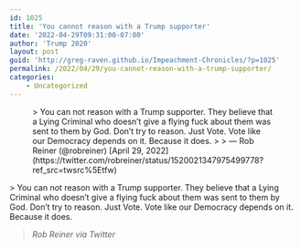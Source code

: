 ```yaml
---
id: 1025
title: 'You cannot reason with a Trump supporter'
date: '2022-04-29T09:31:00-07:00'
author: 'Trump 2020'
layout: post
guid: 'http://greg-raven.github.io/Impeachment-Chronicles/?p=1025'
permalink: /2022/04/29/you-cannot-reason-with-a-trump-supporter/
categories:
    - Uncategorized
---
```


<figure class="wp-block-embed is-type-rich is-provider-twitter wp-block-embed-twitter"><div class="wp-block-embed__wrapper">> You can not reason with a Trump supporter. They believe that a Lying Criminal who doesn’t give a flying fuck about them was sent to them by God. Don’t try to reason. Just Vote. Vote like our Democracy depends on it. Because it does.
> 
> — Rob Reiner (@robreiner) [April 29, 2022](https://twitter.com/robreiner/status/1520021347975499778?ref_src=twsrc%5Etfw)

<script async="" charset="utf-8" src="https://platform.twitter.com/widgets.js"></script></div></figure>> You can not reason with a Trump supporter. They believe that a Lying Criminal who doesn’t give a flying fuck about them was sent to them by God. Don’t try to reason. Just Vote. Vote like our Democracy depends on it. Because it does.
> 
> <cite>Rob Reiner via Twitter</cite>